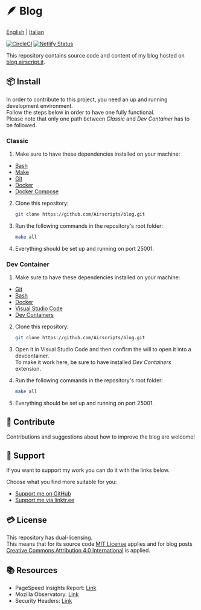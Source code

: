 # 🪶 Blog
[English](./README.md) | [Italian](./README.it-IT.md)  

[![CircleCI](https://dl.circleci.com/status-badge/img/gh/Airscripts/blog/tree/main.svg?style=svg)](https://dl.circleci.com/status-badge/redirect/gh/Airscripts/blog/tree/main) [![Netlify Status](https://api.netlify.com/api/v1/badges/59826574-7ccb-4c30-a776-942044cf9520/deploy-status?branch=main)](https://app.netlify.com/sites/regal-sunshine-3cc2d8/deploys)  

This repository contains source code and content of my blog hosted on [blog.airscript.it](https://blog.airscript.it).

## 📦 Install
In order to contribute to this project, you need an up and running development environment.  
Follow the steps below in order to have one fully functional.  
Please note that only one path between *Classic* and *Dev Container* has to be followed.

### Classic  

1. Make sure to have these dependencies installed on your machine:
- [Bash](https://www.gnu.org/software/bash/)
- [Make](https://www.gnu.org/software/make/)
- [Git](https://git-scm.com/book/en/v2/Getting-Started-Installing-Git)
- [Docker](https://docs.docker.com/get-docker/)
- [Docker Compose](https://docs.docker.com/compose/install/)

2. Clone this repository: 
    ```bash
    git clone https://github.com/Airscripts/blog.git
    ```

3. Run the following commands in the repository's root folder:
    ```bash
    make all
    ```

4. Everything should be set up and running on port 25001.

### Dev Container  

1. Make sure to have these dependencies installed on your machine:
- [Git](https://git-scm.com/book/en/v2/Getting-Started-Installing-Git)
- [Bash](https://www.gnu.org/software/bash/)
- [Docker](https://docs.docker.com/get-docker/)
- [Visual Studio Code](https://code.visualstudio.com/Download)
- [Dev Containers](https://marketplace.visualstudio.com/items?itemName=ms-vscode-remote.remote-containers)

2. Clone this repository: 
    ```bash
    git clone https://github.com/Airscripts/blog.git
    ```

3. Open it in Visual Studio Code and then confirm the will to open it into a devcontainer.  
To make it work here, be sure to have installed *Dev Containers* extension.

4. Run the following commands in the repository's root folder:
    ```bash
    make all
    ```

5. Everything should be set up and running on port 25001.

## 🤝 Contribute
Contributions and suggestions about how to improve the blog are welcome!

## 💚 Support  
If you want to support my work you can do it with the links below.  

Choose what you find more suitable for you:  
- [Support me on GitHub](https://github.com/sponsors/Airscripts)  
- [Support me via linktr.ee](https://linktr.ee/airscript)

## 💳 License  
This repository has dual-licensing.  
This means that for its source code [MIT License](https://github.com/Airscripts/blog/blob/main/LICENSE_MIT) applies and for blog posts [Creative Commons Attribution 4.0 International](https://github.com/Airscripts/blog/blob/main/LICENSE_CC_BY_4.0) is applied.

## 📚 Resources
- PageSpeed Insights Report: [Link](https://pagespeed.web.dev/report?url=https%3A%2F%2Fblog.airscript.it%2F)  
- Mozilla Observatory: [Link](https://observatory.mozilla.org/analyze/blog.airscript.it)  
- Security Headers: [Link](https://securityheaders.com/?q=blog.airscript.it&hide=on&followRedirects=on)  
